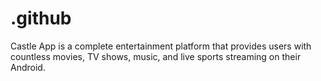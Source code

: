# .github
Castle App is a complete entertainment platform that provides users with countless movies, TV shows, music, and live sports streaming on their Android.
